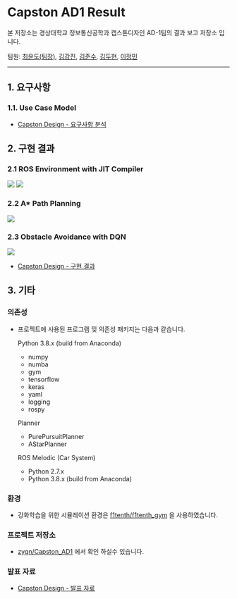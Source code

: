 # Capston AD1 Result

본 저장소는 경상대학교 정보통신공학과 캡스톤디자인 AD-1팀의 결과 보고 저장소 입니다. 

팀원: [최윤도(팀장)](https://github.com/zygn), [김강진](https://github.com/nurdy-kim), [김준수](https://github.com/junsu-kim-creator), [김두현](https://github.com/durian977), [이정민](https://github.com/LJM0207)


---

## 1. 요구사항 
### 1.1. Use Case Model
 - [Capston Design - 요구사항 분석](https://github.com/zygn/Capston_AD1_Result/blob/main/1.%20%EC%9A%94%EA%B5%AC%EC%82%AC%ED%95%AD/Capston%20Design%20-%20%EC%9A%94%EA%B5%AC%EC%82%AC%ED%95%AD%20%EB%B6%84%EC%84%9D.pdf)

## 2. 구현 결과

### 2.1 ROS Environment with JIT Compiler
![]('https://github.com/zygn/Capston_AD1_Result/blob/img/img/ros.tiff')
![]('https://raw.githubusercontent.com/zygn/Capston_AD1_Result/img/img/ros-vscode.png')
### 2.2 A* Path Planning
![]('https://raw.githubusercontent.com/zygn/Capston_AD1_Result/img/img/astar.png')
### 2.3 Obstacle Avoidance with DQN
![]('obstacle_dqn.png')
 - [Capston Design - 구현 결과]()



## 3. 기타

### 의존성
- 프로젝트에 사용된 프로그램 및 의존성 패키지는 다음과 같습니다. 

    Python 3.8.x (build from Anaconda)
    - numpy 
    - numba 
    - gym
    - tensorflow
    - keras
    - yaml
    - logging
    - rospy

    Planner
    - PurePursuitPlanner
    - AStarPlanner

    ROS Melodic (Car System)
    - Python 2.7.x
    - Python 3.8.x (build from Anaconda)


### 환경

 - 강화학습을 위한 시뮬레이션 환경은 [f1tenth/f1tenth_gym](https://github.com/f1tenth/f1tenth_gym) 을 사용하였습니다. 

### 프로젝트 저장소

 - [zygn/Capston_AD1](https://github.com/zygn/Capston_AD1) 에서 확인 하실수 있습니다. 

### 발표 자료
 - [Capston Design - 발표 자료]()

